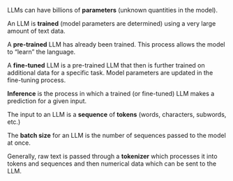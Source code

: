 LLMs can have billions of  __parameters__  (unknown quantities in the model).

An LLM is  __trained__ (model parameters are determined) using a very large amount of text data.

A  __pre-trained__  LLM has already been trained.  This process allows the model to “learn” the language.

A  __fine-tuned__  LLM is a pre-trained LLM that then is further trained on additional data for a specific task. Model parameters are updated in the fine-tuning process.

 __Inference__  is the process in which a trained (or fine-tuned) LLM makes a prediction for a given input.

The input to an LLM is a  __sequence__  of  __tokens__ (words, characters, subwords, etc.)

The  __batch size__ for an LLM is the number of sequences passed to the model at once.

Generally, raw text is passed through a  __tokenizer__  which processes it into tokens and sequences and then numerical data which can be sent to the LLM.


